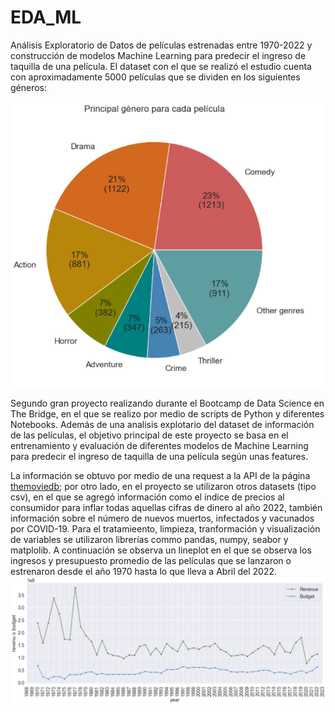 # EDA_ML
Análisis Exploratorio de Datos de películas estrenadas entre 1970-2022 y construcción de modelos Machine Learning para predecir el ingreso de taquilla de una película. El dataset con el que se realizó el estudio cuenta con aproximadamente 5000 películas que se dividen en los siguientes géneros:

![](images/genres.png)

Segundo gran proyecto realizando durante el Bootcamp de Data Science en The Bridge, en el que se realizo por medio de scripts de Python y diferentes Notebooks. Además de una analisis explotario del dataset de información de las películas, el objetivo principal de este proyecto se basa en el entrenamiento y evaluación de diferentes modelos de Machine Learning para predecir el ingreso de taquilla de una película según unas features.

La información se obtuvo por medio de una request a la API de la página [themoviedb](https://www.themoviedb.org/?language=es-ES); por otro lado, en el proyecto se utilizaron otros datasets (tipo csv), en el que se agregó información como el índice de precios al consumidor para inflar todas aquellas cifras de dinero al año 2022, también información sobre el número de nuevos muertos, infectados y vacunados por COVID-19. Para el tratamieento, limpieza, tranformación y visualización de variables se utilizaron librerías commo pandas, numpy, seabor y matplolib. A continuación se observa un lineplot en el que se observa los ingresos y presupuesto promedio de las películas que se lanzaron o estrenaron desde el año 1970 hasta lo que lleva a Abril del 2022.
![](images/revenue_promedio.png)

